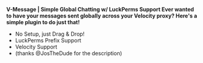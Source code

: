 **V-Message | Simple Global Chatting w/ LuckPerms Support
Ever wanted to have your messages sent globally across your Velocity proxy? Here's a simple plugin to do just that!**

- No Setup, just Drag & Drop!
- LuckPerms Prefix Support
- Velocity Support
- (thanks @JosTheDude for the description)